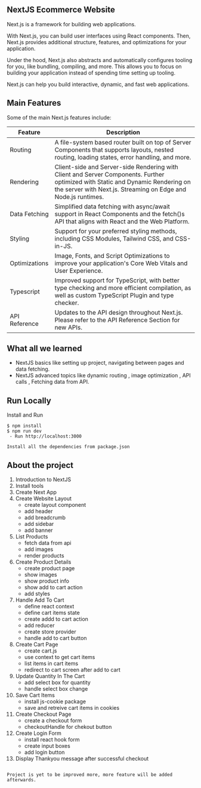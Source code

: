 ## NextJS Ecommerce Website

Next.js is a framework for building web applications.

With Next.js, you can build user interfaces using React components. Then, Next.js provides additional structure, features, and optimizations for your application.

Under the hood, Next.js also abstracts and automatically configures tooling for you, like bundling, compiling, and more. This allows you to focus on building your application instead of spending time setting up tooling.

Next.js can help you build interactive, dynamic, and fast web applications.

## Main Features

Some of the main Next.js features include:

| Feature       | Description                                                                                                                                                                                      |
| ------------- | ------------------------------------------------------------------------------------------------------------------------------------------------------------------------------------------------ |
| Routing       | A file-system based router built on top of Server Components that supports layouts, nested routing, loading states, error handling, and more.                                                    |
| Rendering     | Client-side and Server-side Rendering with Client and Server Components. Further optimized with Static and Dynamic Rendering on the server with Next.js. Streaming on Edge and Node.js runtimes. |
| Data Fetching | Simplified data fetching with async/await support in React Components and the fetch()s API that aligns with React and the Web Platform.                                                          |
| Styling       | Support for your preferred styling methods, including CSS Modules, Tailwind CSS, and CSS-in-JS.                                                                                                  |
| Optimizations | Image, Fonts, and Script Optimizations to improve your application's Core Web Vitals and User Experience.                                                                                        |
| Typescript    | Improved support for TypeScript, with better type checking and more efficient compilation, as well as custom TypeScript Plugin and type checker.                                                 |
| API Reference | Updates to the API design throughout Next.js. Please refer to the API Reference Section for new APIs.                                                                                            |

## What all we learned

- NextJS basics like setting up project, navigating between pages and data fetching.
- NextJS advanced topics like dynamic routing , image optimization , API calls , Fetching data from API.

## Run Locally

Install and Run

```
$ npm install
$ npm run dev
 - Run http://localhost:3000
```

    Install all the dependencies from package.json

## About the project

1. Introduction to NextJS
2. Install tools
3. Create Next App
4. Create Website Layout
   - create layout component
   - add header
   - add breadcrumb
   - add sidebar
   - add banner
5. List Products
   - fetch data from api
   - add images
   - render products
6. Create Product Details
   - create product page
   - show images
   - show product info
   - show add to cart action
   - add styles
7. Handle Add To Cart
   - define react context
   - define cart items state
   - create addd to cart action
   - add reducer
   - create store provider
   - handle add to cart button
8. Create Cart Page
   - create cart.js
   - use context to get cart items
   - list items in cart items
   - redirect to cart screen after add to cart
9. Update Quantity In The Cart
   - add select box for quantity
   - handle select box change
10. Save Cart Items
    - install js-cookie package
    - save and retreive cart items in cookies
11. Create Checkout Page
    - create a checkout form
    - checkoutHandle for chekout button
12. Create Login Form
    - install react hook form
    - create input boxes
    - add login button
13. Display Thankyou message after successful checkout

```

Project is yet to be improved more, more feature will be added afterwards.

```
